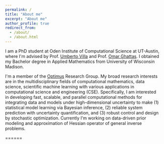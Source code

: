 ```yaml
---
permalink: /
title: "About me"
excerpt: "About me"
author_profile: true
redirect_from: 
  - /about/
  - /about.html
---
```


I am a PhD student at Oden Institute of Computational Science at UT-Austin, where I'm advised by Prof. [Umberto Villa](https://uvilla.github.io) and Prof. [Omar Ghattas](https://users.oden.utexas.edu/~omar/). I obtained my Bachelor degree in Applied Mathematics from University of Wisconsin Madison. 

I'm a member of the [Optimus](https://oden.utexas.edu/research/centers-and-groups/optimus/) Research Group. My broad research interests are in the multidisciplinary fields of computational mathematics, data science, scientific machine learning with various applications in computational science and engineering (CSE). Specifically, I am interested in developing fast, scalable, and parallel computational methods for integrating data and models under high-dimensional uncertainty to make (1) statistical model learning via Bayesian inference, (2) reliable system prediction with uncertainty quantification, and (3) robust control and design by stochastic optimization.
Currently I'm working on data-driven prior modeling and  approximation of Hessian operator of general inverse problems. 


<!-- A data-driven personal website -->
======


